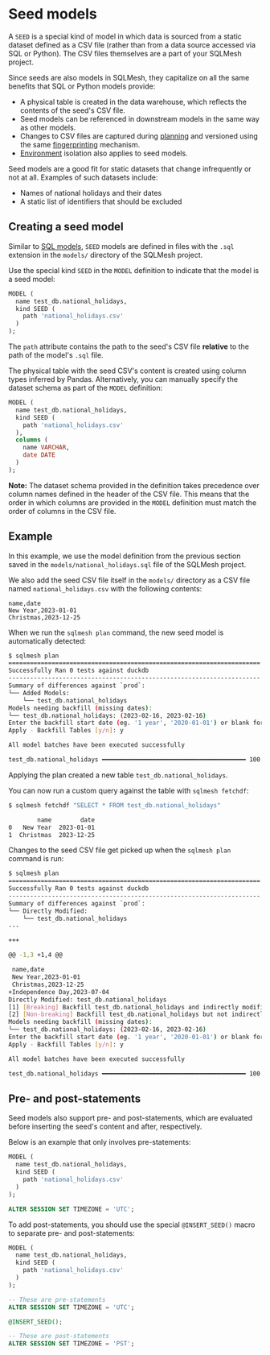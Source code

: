 # Seed models

A `SEED` is a special kind of model in which data is sourced from a static dataset defined as a CSV file (rather than from a data source accessed via SQL or Python). The CSV files themselves are a part of your SQLMesh project.

Since seeds are also models in SQLMesh, they capitalize on all the same benefits that SQL or Python models provide:

* A physical table is created in the data warehouse, which reflects the contents of the seed's CSV file.
* Seed models can be referenced in downstream models in the same way as other models.
* Changes to CSV files are captured during [planning](../plans.md#plan-application) and versioned using the same [fingerprinting](../architecture/snapshots.md#fingerprinting) mechanism.
* [Environment](../environments.md) isolation also applies to seed models.

Seed models are a good fit for static datasets that change infrequently or not at all. Examples of such datasets include:

* Names of national holidays and their dates
* A static list of identifiers that should be excluded

## Creating a seed model

Similar to [SQL models](./sql_models.md), `SEED` models are defined in files with the `.sql` extension in the `models/` directory of the SQLMesh project.

Use the special kind `SEED` in the `MODEL` definition to indicate that the model is a seed model:

```sql linenums="1" hl_lines="3-5"
MODEL (
  name test_db.national_holidays,
  kind SEED (
    path 'national_holidays.csv'
  )
);
```
The `path` attribute contains the path to the seed's CSV file **relative** to the path of the model's `.sql` file.

The physical table with the seed CSV's content is created using column types inferred by Pandas. Alternatively, you can manually specify the dataset schema as part of the `MODEL` definition:
```sql linenums="1" hl_lines="6 7 8 9"
MODEL (
  name test_db.national_holidays,
  kind SEED (
    path 'national_holidays.csv'
  ),
  columns (
    name VARCHAR,
    date DATE
  )
);
```
**Note:** The dataset schema provided in the definition takes precedence over column names defined in the header of the CSV file. This means that the order in which columns are provided in the `MODEL` definition must match the order of columns in the CSV file.

## Example

In this example, we use the model definition from the previous section saved in the `models/national_holidays.sql` file of the SQLMesh project.

We also add the seed CSV file itself in the `models/` directory as a CSV file named `national_holidays.csv` with the following contents:

```csv linenums="1"
name,date
New Year,2023-01-01
Christmas,2023-12-25
```

When we run the `sqlmesh plan` command, the new seed model is automatically detected:
```bash hl_lines="6-7"
$ sqlmesh plan
======================================================================
Successfully Ran 0 tests against duckdb
----------------------------------------------------------------------
Summary of differences against `prod`:
└── Added Models:
    └── test_db.national_holidays
Models needing backfill (missing dates):
└── test_db.national_holidays: (2023-02-16, 2023-02-16)
Enter the backfill start date (eg. '1 year', '2020-01-01') or blank for the beginning of history:
Apply - Backfill Tables [y/n]: y

All model batches have been executed successfully

test_db.national_holidays ━━━━━━━━━━━━━━━━━━━━━━━━━━━━━━━━━━━━━━━━ 100.0% • 1/1 • 0:00:00
```

Applying the plan created a new table `test_db.national_holidays`.

You can now run a custom query against the table with `sqlmesh fetchdf`:
```bash
$ sqlmesh fetchdf "SELECT * FROM test_db.national_holidays"

        name        date
0   New Year  2023-01-01
1  Christmas  2023-12-25
```

Changes to the seed CSV file get picked up when the `sqlmesh plan` command is run:
```bash
$ sqlmesh plan
======================================================================
Successfully Ran 0 tests against duckdb
----------------------------------------------------------------------
Summary of differences against `prod`:
└── Directly Modified:
    └── test_db.national_holidays
---

+++

@@ -1,3 +1,4 @@

 name,date
 New Year,2023-01-01
 Christmas,2023-12-25
+Independence Day,2023-07-04
Directly Modified: test_db.national_holidays
[1] [Breaking] Backfill test_db.national_holidays and indirectly modified children
[2] [Non-breaking] Backfill test_db.national_holidays but not indirectly modified children: 1
Models needing backfill (missing dates):
└── test_db.national_holidays: (2023-02-16, 2023-02-16)
Enter the backfill start date (eg. '1 year', '2020-01-01') or blank for the beginning of history:
Apply - Backfill Tables [y/n]: y

All model batches have been executed successfully

test_db.national_holidays ━━━━━━━━━━━━━━━━━━━━━━━━━━━━━━━━━━━━━━━━ 100.0% • 1/1 • 0:00:00
```

## Pre- and post-statements

Seed models also support pre- and post-statements, which are evaluated before inserting the seed's content and after, respectively.

Below is an example that only involves pre-statements:

```sql linenums="1" hl_lines="8"
MODEL (
  name test_db.national_holidays,
  kind SEED (
    path 'national_holidays.csv'
  )
);

ALTER SESSION SET TIMEZONE = 'UTC';
```

To add post-statements, you should use the special `@INSERT_SEED()` macro to separate pre- and post-statements:

```sql linenums="1" hl_lines="11"
MODEL (
  name test_db.national_holidays,
  kind SEED (
    path 'national_holidays.csv'
  )
);

-- These are pre-statements
ALTER SESSION SET TIMEZONE = 'UTC';

@INSERT_SEED();

-- These are post-statements
ALTER SESSION SET TIMEZONE = 'PST';
```
